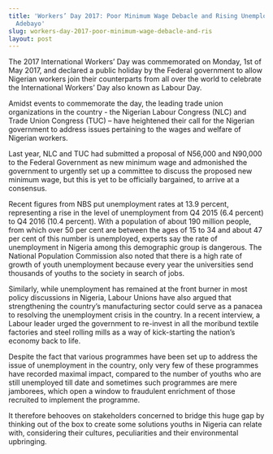 ```yaml
---
title: 'Workers’ Day 2017: Poor Minimum Wage Debacle and Rising Unemployment –Ishola
  Adebayo'
slug: workers-day-2017-poor-minimum-wage-debacle-and-ris
layout: post
---
```


The 2017 International Workers’ Day was commemorated on Monday, 1st of May 2017, and declared a public holiday by the Federal government to allow Nigerian workers join their counterparts from all over the world to celebrate the International Workers’ Day also known as Labour Day.

Amidst events to commemorate the day, the leading trade union organizations in the country - the Nigerian Labour Congress (NLC) and Trade Union Congress (TUC) – have heightened their call for the Nigerian government to address issues pertaining to the wages and welfare of Nigerian workers. 

Last year, NLC and TUC had submitted a proposal of N56,000 and N90,000 to the Federal Government as new minimum wage and admonished the government to urgently set up a committee to discuss the proposed new minimum wage, but this is yet to be officially bargained, to arrive at a consensus.

Recent figures from NBS put unemployment rates at 13.9 percent, representing a rise in the level of unemployment from Q4 2015 (6.4 percent) to Q4 2016 (10.4 percent). With a population of about 190 million people, from which over 50 per cent are between the ages of 15 to 34 and about 47 per cent of this number is unemployed, experts say the rate of unemployment in Nigeria among this demographic group is dangerous. The National Population Commission also noted that there is a high rate of growth of youth unemployment because every year the universities send thousands of youths to the society in search of jobs.

Similarly, while unemployment has remained at the front burner in most policy discussions in Nigeria, Labour Unions have also argued that strengthening the country’s manufacturing sector could serve as a panacea to resolving the unemployment crisis in the country. In a recent interview, a Labour leader urged the government to re-invest in all the moribund textile factories and steel rolling mills as a way of kick-starting the nation’s economy back to life.

Despite the fact that various programmes have been set up to address the issue of unemployment in the country, only very few of these programmes have recorded maximal impact, compared to the number of youths who are still unemployed till date and sometimes such programmes are mere jamborees, which open a window to fraudulent enrichment of those recruited to implement the programme.

It therefore behooves on stakeholders concerned to bridge this huge gap by thinking out of the box to create some solutions youths in Nigeria can relate with, considering their cultures, peculiarities and their environmental upbringing.
